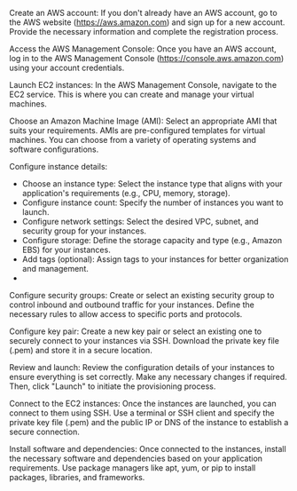 Create an AWS account: If you don't already have an AWS account, go to the AWS website (https://aws.amazon.com) and sign up for a new account. Provide the necessary information and complete the registration process.

Access the AWS Management Console: Once you have an AWS account, log in to the AWS Management Console (https://console.aws.amazon.com) using your account credentials.

Launch EC2 instances: In the AWS Management Console, navigate to the EC2 service. This is where you can create and manage your virtual machines.

Choose an Amazon Machine Image (AMI): Select an appropriate AMI that suits your requirements. AMIs are pre-configured templates for virtual machines. You can choose from a variety of operating systems and software configurations.

Configure instance details:

- Choose an instance type: Select the instance type that aligns with your application's requirements (e.g., CPU, memory, storage).
- Configure instance count: Specify the number of instances you want to launch.
- Configure network settings: Select the desired VPC, subnet, and security group for your instances.
- Configure storage: Define the storage capacity and type (e.g., Amazon EBS) for your instances.
- Add tags (optional): Assign tags to your instances for better organization and management.
- 
Configure security groups: Create or select an existing security group to control inbound and outbound traffic for your instances. Define the necessary rules to allow access to specific ports and protocols.

Configure key pair: Create a new key pair or select an existing one to securely connect to your instances via SSH. Download the private key file (.pem) and store it in a secure location.

Review and launch: Review the configuration details of your instances to ensure everything is set correctly. Make any necessary changes if required. Then, click "Launch" to initiate the provisioning process.

Connect to the EC2 instances: Once the instances are launched, you can connect to them using SSH. Use a terminal or SSH client and specify the private key file (.pem) and the public IP or DNS of the instance to establish a secure connection.

Install software and dependencies: Once connected to the instances, install the necessary software and dependencies based on your application requirements. Use package managers like apt, yum, or pip to install packages, libraries, and frameworks.
